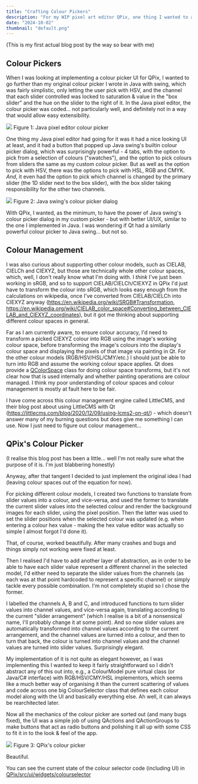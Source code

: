 ```yaml
---
title: "Crafting Colour Pickers"
description: "For my WIP pixel art editor QPix, one thing I wanted to add was a sophisticated colour picker. This post describes my thoughts going through process."
date: "2024-10-02"
thumbnail: "default.png"
---
```


(This is my first actual blog post by the way so bear with me)

## Colour Pickers

When I was looking at implementing a colour picker UI for QPix, I wanted to go further than my original colour picker I wrote in Java with swing, which was fairly simplistic, only letting the user pick with HSV, and the channel that each slider controlled was locked to saturation & value in the "box slider" and the hue on the slider to the right of it. In the Java pixel editor, the colour picker was coded... not particularly well, and definitely not in a way that would allow easy extensibility.

![](/assets/posts/java_pixel_editor_picker.png)
Figure 1: Java pixel editor colour picker

One thing my Java pixel editor had going for it was it had a nice looking UI at least, and it had a button that popped up Java swing's builtin colour picker dialog, which was surprisingly powerful - 4 tabs, with the option to pick from a selection of colours ("swatches"), and the option to pick colours from sliders the same as my custom colour picker. But as well as the option to pick with HSV, there was the options to pick with HSL, RGB and CMYK. *And*, it even had the option to pick which channel is changed by the primary slider (the 1D slider next to the box slider), with the box slider taking responsibility for the other two channels.

![](/assets/posts/java_swing_picker.png)
Figure 2: Java swing's colour picker dialog

With QPix, I wanted, as the minimum, to have the power of Java swing's colour picker dialog in my custom picker - but with better UI/UX, similar to the one I implemented in Java. I was wondering if Qt had a similarly powerful colour picker to Java swing... but not so.

## Colour Management

I was also curious about supporting other colour models, such as CIELAB, CIELCh and CIEXYZ, but those are technically whole other colour spaces, which, well, I don't really know what I'm doing with. I *think* I've just been working in sRGB, and so to support CIELAB/CIELCh/CIEXYZ in QPix I'd just have to transform the colour into sRGB, which looks easy enough from the calculations on wikipedia, once I've converted from CIELAB/CIELCh into CIEXYZ anyway (https://en.wikipedia.org/wiki/SRGB#Transformation, https://en.wikipedia.org/wiki/CIELAB_color_space#Converting_between_CIELAB_and_CIEXYZ_coordinates), but it got me thinking about supporting different colour spaces in general.

Far as I am currently aware, to ensure colour accuracy, I'd need to transform a picked CIEXYZ colour into RGB using the image's working colour space, before transforming the image's colours into the display's colour space and displaying the pixels of that image via painting in Qt. For the other colour models (RGB/HSV/HSL/CMY/etc.) I should just be able to turn into RGB and assume the working colour space applies. Qt does provide a [QColorSpace](https://doc.qt.io/qt-6/qcolorspace.html#details) class for doing colour space transforms, but it's not clear how that is used internally and whether painting operations are colour managed. I think my poor understanding of colour spaces and colour management is mostly at fault here to be fair.

I have come across this colour management engine called LittleCMS, and their blog post about using LittleCMS with Qt (https://littlecms.com/blog/2020/12/09/using-lcms2-on-qt/) - which doesn't answer many of my burning questions but does give me something I can use. Now I just need to figure out colour management...

## QPix's Colour Picker

(I realise this blog post has been a little... well I'm not really sure what the purpose of it is. I'm just blabbering honestly)

Anyway, after that tangent I decided to just implement the original idea I had (leaving colour spaces out of the equation for now).

For picking different colour models, I created two functions to translate from slider values into a colour, and vice-versa, and used the former to translate the current slider values into the selected colour and render the background images for each slider, using the pixel position. Then the latter was used to set the slider positions when the selected colour was updated (e.g. when entering a colour hex value - making the hex value editor was actually so simple I almost forgot I'd done it).

That, of course, worked beautifully. After many crashes and bugs and things simply not working were fixed at least.

Then I realised I'd have to add another layer of abstraction, as in order to be able to have each slider value represent a different channel in the selected model, I'd either need to separate the slider values from the channels (as each was at that point hardcoded to represent a specific channel) or simply tackle every possible combination. I'm not completely stupid so I chose the former.

I labelled the channels A, B and C, and introduced functions to turn slider values into channel values, and vice-versa again, translating according to the current "slider arrangement" (which I realise is a bit of a nonsensical name, I'll probably change it at some point). And so now slider values are automatically transformed into channel values according to the current arrangement, and the channel values are turned into a colour, and then to turn that back, the colour is turned into channel values and the channel values are turned into slider values. Surprisingly elegant.

My implementation of it is not quite as elegant however, as I was implementing this I wanted to keep it fairly straightforward so I didn't abstract any of this out into, e.g., a ColourModel pure virtual class (or Java/C# interface) with RGB/HSV/CMY/HSL implementors, which seems like a much better way of organising it than the current scattering of values and code across one big ColourSelector class that defines each colour model along with the UI and basically everything else. Ah well, it can always be rearchitected later.

Now all the mechanics of the colour picker are sorted out (and many bugs fixed), the UI was a simple job of using QActions and QActionGroups to make buttons that act as radio buttons and polishing it all up with some CSS to fit it in to the look & feel of the app.

![](/assets/posts/qpix_picker.png)
Figure 3: QPix's colour picker

Beautiful.

You can see the current state of the colour selector code (including UI) in [QPix/src/ui/widgets/colourselector](https://github.com/Will-Banksy/QPix/tree/master/src/ui/widgets/colourselector)